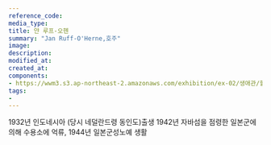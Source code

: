 ```yaml
---
reference_code:
media_type:
title: 얀 루프-오헨
summary: "Jan Ruff-O'Herne,호주"
image:
description:
modified_at:
created_at:
components:
- https://wwm3.s3.ap-northeast-2.amazonaws.com/exhibition/ex-02/생애관/할머니들/Jan.jpg
tags:
-
---
```


1932년 인도네시아
(당시 네덜란드령 동인도)출생
1942년 자바섬을 점령한 일본군에 의해 수용소에 억류, 1944년 일본군성노예 생활